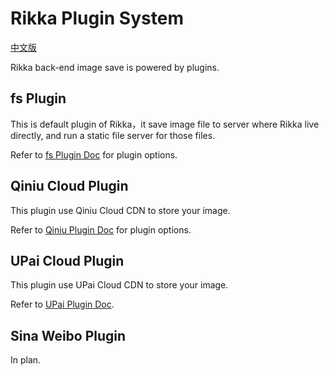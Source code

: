 # Rikka Plugin System

[中文版][version-zh]

Rikka back-end image save is powered by plugins.

## fs Plugin

This is default plugin of Rikka，it save image file to server where Rikka live directly, and run a static file server for those files.

Refer to [fs Plugin Doc][fs-doc] for plugin options.

## Qiniu Cloud Plugin

This plugin use Qiniu Cloud CDN to store your image.

Refer to [Qiniu Plugin Doc][qiniu-doc] for plugin options.

## UPai Cloud Plugin

This plugin use UPai Cloud CDN to store your image.

Refer to [UPai Plugin Doc][upai-doc].

## Sina Weibo Plugin

In plan.

[version-zh]: https://github.com/7sDream/rikka/blob/master/plugins/README.zh.md

[fs-doc]: https://github.com/7sDream/rikka/tree/master/plugins/fs
[qiniu-doc]: https://github.com/7sDream/rikka/tree/master/plugins/qiniu
[upai-doc]: https://github.com/7sDream/rikka/tree/master/plugins/upai
